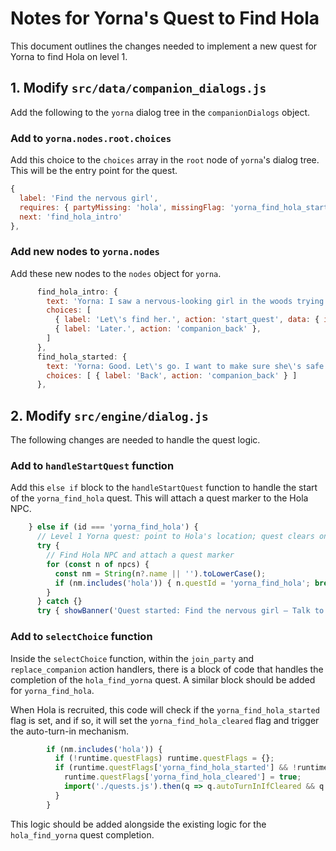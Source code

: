 # Notes for Yorna's Quest to Find Hola

This document outlines the changes needed to implement a new quest for Yorna to find Hola on level 1.

## 1. Modify `src/data/companion_dialogs.js`

Add the following to the `yorna` dialog tree in the `companionDialogs` object.

### Add to `yorna.nodes.root.choices`

Add this choice to the `choices` array in the `root` node of `yorna`'s dialog tree. This will be the entry point for the quest.

```javascript
{
  label: 'Find the nervous girl',
  requires: { partyMissing: 'hola', missingFlag: 'yorna_find_hola_started' },
  next: 'find_hola_intro'
},
```

### Add new nodes to `yorna.nodes`

Add these new nodes to the `nodes` object for `yorna`.

```javascript
      find_hola_intro: {
        text: 'Yorna: I saw a nervous-looking girl in the woods trying to cast spells, but I had to fight some bandits and lost sight of her. I want to go with you to see if the girl is okay.',
        choices: [
          { label: 'Let\'s find her.', action: 'start_quest', data: { id: 'yorna_find_hola' }, next: 'find_hola_started' },
          { label: 'Later.', action: 'companion_back' },
        ]
      },
      find_hola_started: {
        text: 'Yorna: Good. Let\'s go. I want to make sure she\'s safe.',
        choices: [ { label: 'Back', action: 'companion_back' } ]
      },
```

## 2. Modify `src/engine/dialog.js`

The following changes are needed to handle the quest logic.

### Add to `handleStartQuest` function

Add this `else if` block to the `handleStartQuest` function to handle the start of the `yorna_find_hola` quest. This will attach a quest marker to the Hola NPC.

```javascript
    } else if (id === 'yorna_find_hola') {
      // Level 1 Yorna quest: point to Hola's location; quest clears on recruiting Hola
      try {
        // Find Hola NPC and attach a quest marker
        for (const n of npcs) {
          const nm = String(n?.name || '').toLowerCase();
          if (nm.includes('hola')) { n.questId = 'yorna_find_hola'; break; }
        }
      } catch {}
      try { showBanner('Quest started: Find the nervous girl — Talk to her'); } catch {}
```

### Add to `selectChoice` function

Inside the `selectChoice` function, within the `join_party` and `replace_companion` action handlers, there is a block of code that handles the completion of the `hola_find_yorna` quest. A similar block should be added for `yorna_find_hola`.

When Hola is recruited, this code will check if the `yorna_find_hola_started` flag is set, and if so, it will set the `yorna_find_hola_cleared` flag and trigger the auto-turn-in mechanism.

```javascript
        if (nm.includes('hola')) {
          if (!runtime.questFlags) runtime.questFlags = {};
          if (runtime.questFlags['yorna_find_hola_started'] && !runtime.questFlags['yorna_find_hola_cleared']) {
            runtime.questFlags['yorna_find_hola_cleared'] = true;
            import('./quests.js').then(q => q.autoTurnInIfCleared && q.autoTurnInIfCleared('yorna_find_hola')).catch(()=>{});
          }
        }
```

This logic should be added alongside the existing logic for the `hola_find_yorna` quest completion.

```
